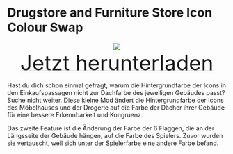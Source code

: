 # Drugstore and Furniture Store Icon Colour Swap

<div align=center><img src="_media/Anno1800/mod_banners/smallmodscollection/banner8.png"/></div>

<div align=center><a href="https://g-4169.modapi.io/v1/games/4169/mods/3227300/files/4129135/download"> <font size="40">Jetzt herunterladen</font></a></div>

Hast du dich schon einmal gefragt, warum die Hintergrundfarbe der Icons in den Einkaufspassagen nicht zur Dachfarbe des jeweiligen Gebäudes passt? Suche nicht weiter. Diese kleine Mod ändert die Hintergrundfarbe der Icons des Möbelhauses und der Drogerie auf die Farbe der Dächer ihrer Gebäude für eine bessere Erkennbarkeit und Kongruenz.

Das zweite Feature ist die Änderung der Farbe der 6 Flaggen, die an der Längsseite der Gebäude hängen, auf die Farbe des Spielers. Zuvor wurden sie vertauscht, weil sich unter der Spielerfarbe eine andere Farbe befand.